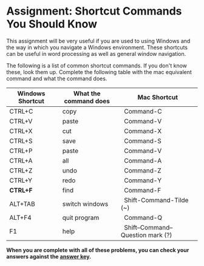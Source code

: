# Assignment: Shortcut Commands You Should Know
This assignment will be very useful if you are used to using Windows and the way in which you navigate a Windows environment. These shortcuts can be useful in word processing as well as general window navigation.

The following is a list of common shortcut commands. If you don't know these, look them up. Complete the following table with the mac equivalent command and what the command does.

| Windows Shortcut | What the command does | Mac Shortcut
|------------------|-----------------------|-------------
| CTRL+C           | &nbsp;    copy        | &nbsp; Command-C
| CTRL+V           | &nbsp;    paste       | &nbsp; Command-V
| CTRL+X           | &nbsp;    cut         | &nbsp; Command-X
| CTRL+S           | &nbsp;    save        | &nbsp; Command-S
| CTRL+P           | &nbsp;    paste       | &nbsp; Command-V
| CTRL+A           | &nbsp;    all         | &nbsp; Command-A
| CTRL+Z           | &nbsp;    undo        | &nbsp; Command-Z
| CTRL+Y           | &nbsp;    redo        | &nbsp; Command-Y
| **CTRL+F**       | &nbsp;    find        | &nbsp; Command-F
| ALT+TAB          | &nbsp; 	 switch windows | &nbsp; Shift-Command-Tilde (~)
| ALT+F4           | &nbsp;    quit program | &nbsp; Command-Q
| F1               | &nbsp;    help            | &nbsp; Shift–Command–Question mark (?)


**When you are complete with all of these problems, you can check your answers against the [answer key](../assignments/shortcuts-answers.md).**
